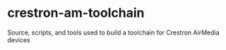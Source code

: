 # crestron-am-toolchain
Source, scripts, and tools used to build a toolchain for Crestron AirMedia devices
